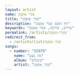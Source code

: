 ```yaml
---
layout: artist
name: סנדי אופמן
title: "סנדי אופמן"
description: "דף האמן סנדי אופמן"
keywords: "שירים, מוזיקה, סנדי אופמן"
permalink: /artists/סנדי-אופמן/
redirect_from:
  - /artists/list/סנדי אופמן
songs:
  - number: "32979"
    name: "מה בצע"
    album: "סינגלים"
    artist: "סנדי אופמן"
---
```


